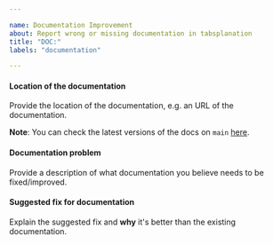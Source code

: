 ```yaml
---

name: Documentation Improvement
about: Report wrong or missing documentation in tabsplanation
title: "DOC:"
labels: "documentation"

---
```


#### Location of the documentation

Provide the location of the documentation, e.g. an URL of the documentation.

**Note**: You can check the latest versions of the docs on `main`
[here](https://tabsplanation.readthedocs.io/en/latest).

#### Documentation problem

Provide a description of what documentation you believe needs to be fixed/improved.

#### Suggested fix for documentation

Explain the suggested fix and **why** it's better than the existing documentation.
